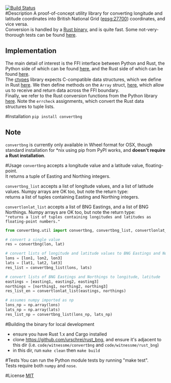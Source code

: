 [![Build Status](https://travis-ci.org/urschrei/convertbng.png?branch=master)](https://travis-ci.org/urschrei/convertbng)  
#Description
A proof-of-concept utility library for converting longitude and latitude coordinates into British National Grid ([epsg:27700](http://spatialreference.org/ref/epsg/osgb-1936-british-national-grid/)) coordinates, and vice versa.  
Conversion is handled by a [Rust binary](https://github.com/urschrei/rust_bng), and is quite fast. Some not-very-thorough tests can be found [here](https://github.com/urschrei/rust_bng/blob/master/rust_BNG.ipynb).  

## Implementation
The main detail of interest is the FFI interface between Python and Rust, the Python side of which can be found [here](https://github.com/urschrei/convertbng/blob/master/convertbng/util.py#L62-L117), and the Rust side of which can be found [here](https://github.com/urschrei/rust_bng/blob/master/src/lib.rs#L369-L441).  
The [ctypes](https://docs.python.org/2/library/ctypes.html) library expects C-compatible data structures, which we define in Rust [here](https://github.com/urschrei/rust_bng/blob/master/src/lib.rs#L42-L58). We then define methods on the `Array` struct, [here](https://github.com/urschrei/rust_bng/blob/master/src/lib.rs#L66-L92), which allow us to receive and return data across the FFI boundary.  
Finally, we refer to the Rust conversion functions from the Python library [here](https://github.com/urschrei/convertbng/blob/master/convertbng/util.py#L125-L134). Note the `errcheck` assignments, which convert the Rust data structures to tuple lists. 



#Installation
`pip install convertbng`
## Note
`convertbng` is currently only available in Wheel format for OSX, though standard installation for *nix using pip from PyPI works, and **doesn't require a Rust installation**.

#Usage
`convertbng` accepts a longitude value and a latitude value, floating-point.  
It returns a tuple of Easting and Northing integers.  

`convertbng_list` accepts a list of longitude values, and a list of latitude values. Numpy arrays are OK too, but note the return type:  
returns a list of tuples containing Easting and Northing integers.

`convertlonlat_list` accepts a list of BNG Eastings, and a list of BNG Northings. Numpy arrays are OK too, but note the return type:  
`"returns a list of tuples containing longitudes and latitudes as floating-point numbers."`

```python
from convertbng.util import convertbng, convertbng_list, convertlonlat_list

# convert a single value
res = convertbng(lon, lat)

# convert lists of longitude and latitude values to BNG Eastings and Northings
lons = [lon1, lon2, lon3]
lats = [lat1, lat2, lat3]
res_list = convertbng_list(lons, lats)

# convert lists of BNG Eastings and Northings to longitude, latitude
eastings = [easting1, easting2, easting3]
northings = [northing1, northing2, northing3]
res_list_en = convertlonlat_list(eastings, northings)

# assumes numpy imported as np
lons_np = np.array(lons)
lats_np = np.array(lats)
res_list_np = convertbng_list(lons_np, lats_np)
```

#Building the binary for local development
- ensure you have Rust 1.x and Cargo installed
- clone https://github.com/urschrei/rust_bng, and ensure it's adjacent to this dir (i.e. `code/witnessme/convertbng` and `code/witnessme/rust_bng`)
- in this dir, run `make clean` then `make build`

#Tests
You can run the Python module tests by running "make test".  
Tests require both `numpy` and `nose`.

#License
[MIT](license.txt)
